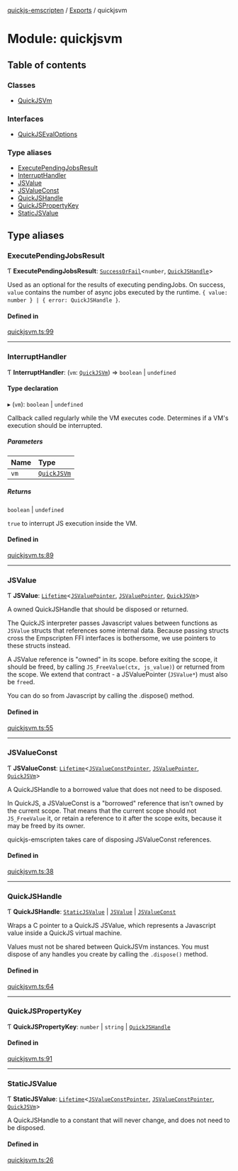 [quickjs-emscripten](../README.md) / [Exports](../modules.md) / quickjsvm

# Module: quickjsvm

## Table of contents

### Classes

- [QuickJSVm](../classes/quickjsvm.QuickJSVm.md)

### Interfaces

- [QuickJSEvalOptions](../interfaces/quickjsvm.QuickJSEvalOptions.md)

### Type aliases

- [ExecutePendingJobsResult](quickjsvm.md#executependingjobsresult)
- [InterruptHandler](quickjsvm.md#interrupthandler)
- [JSValue](quickjsvm.md#jsvalue)
- [JSValueConst](quickjsvm.md#jsvalueconst)
- [QuickJSHandle](quickjsvm.md#quickjshandle)
- [QuickJSPropertyKey](quickjsvm.md#quickjspropertykey)
- [StaticJSValue](quickjsvm.md#staticjsvalue)

## Type aliases

### ExecutePendingJobsResult

Ƭ **ExecutePendingJobsResult**: [`SuccessOrFail`](vm_interface.md#successorfail)<`number`, [`QuickJSHandle`](quickjsvm.md#quickjshandle)\>

Used as an optional for the results of executing pendingJobs.
On success, `value` contains the number of async jobs executed
by the runtime.
`{ value: number } | { error: QuickJSHandle }`.

#### Defined in

[quickjsvm.ts:99](https://github.com/justjake/quickjs-emscripten/blob/master/ts/quickjsvm.ts#L99)

___

### InterruptHandler

Ƭ **InterruptHandler**: (`vm`: [`QuickJSVm`](../classes/quickjsvm.QuickJSVm.md)) => `boolean` \| `undefined`

#### Type declaration

▸ (`vm`): `boolean` \| `undefined`

Callback called regularly while the VM executes code.
Determines if a VM's execution should be interrupted.

##### Parameters

| Name | Type |
| :------ | :------ |
| `vm` | [`QuickJSVm`](../classes/quickjsvm.QuickJSVm.md) |

##### Returns

`boolean` \| `undefined`

`true` to interrupt JS execution inside the VM.

#### Defined in

[quickjsvm.ts:89](https://github.com/justjake/quickjs-emscripten/blob/master/ts/quickjsvm.ts#L89)

___

### JSValue

Ƭ **JSValue**: [`Lifetime`](../classes/lifetime.Lifetime.md)<[`JSValuePointer`](ffi_types.md#jsvaluepointer), [`JSValuePointer`](ffi_types.md#jsvaluepointer), [`QuickJSVm`](../classes/quickjsvm.QuickJSVm.md)\>

A owned QuickJSHandle that should be disposed or returned.

The QuickJS interpreter passes Javascript values between functions as
`JSValue` structs that references some internal data. Because passing
structs cross the Empscripten FFI interfaces is bothersome, we use pointers
to these structs instead.

A JSValue reference is "owned" in its scope. before exiting the scope, it
should be freed,  by calling `JS_FreeValue(ctx, js_value)`) or returned from
the scope. We extend that contract - a JSValuePointer (`JSValue*`) must also
be `free`d.

You can do so from Javascript by calling the .dispose() method.

#### Defined in

[quickjsvm.ts:55](https://github.com/justjake/quickjs-emscripten/blob/master/ts/quickjsvm.ts#L55)

___

### JSValueConst

Ƭ **JSValueConst**: [`Lifetime`](../classes/lifetime.Lifetime.md)<[`JSValueConstPointer`](ffi_types.md#jsvalueconstpointer), [`JSValuePointer`](ffi_types.md#jsvaluepointer), [`QuickJSVm`](../classes/quickjsvm.QuickJSVm.md)\>

A QuickJSHandle to a borrowed value that does not need to be disposed.

In QuickJS, a JSValueConst is a "borrowed" reference that isn't owned by the
current scope. That means that the current scope should not `JS_FreeValue`
it, or retain a reference to it after the scope exits, because it may be
freed by its owner.

quickjs-emscripten takes care of disposing JSValueConst references.

#### Defined in

[quickjsvm.ts:38](https://github.com/justjake/quickjs-emscripten/blob/master/ts/quickjsvm.ts#L38)

___

### QuickJSHandle

Ƭ **QuickJSHandle**: [`StaticJSValue`](quickjsvm.md#staticjsvalue) \| [`JSValue`](quickjsvm.md#jsvalue) \| [`JSValueConst`](quickjsvm.md#jsvalueconst)

Wraps a C pointer to a QuickJS JSValue, which represents a Javascript value inside
a QuickJS virtual machine.

Values must not be shared between QuickJSVm instances.
You must dispose of any handles you create by calling the `.dispose()` method.

#### Defined in

[quickjsvm.ts:64](https://github.com/justjake/quickjs-emscripten/blob/master/ts/quickjsvm.ts#L64)

___

### QuickJSPropertyKey

Ƭ **QuickJSPropertyKey**: `number` \| `string` \| [`QuickJSHandle`](quickjsvm.md#quickjshandle)

#### Defined in

[quickjsvm.ts:91](https://github.com/justjake/quickjs-emscripten/blob/master/ts/quickjsvm.ts#L91)

___

### StaticJSValue

Ƭ **StaticJSValue**: [`Lifetime`](../classes/lifetime.Lifetime.md)<[`JSValueConstPointer`](ffi_types.md#jsvalueconstpointer), [`JSValueConstPointer`](ffi_types.md#jsvalueconstpointer), [`QuickJSVm`](../classes/quickjsvm.QuickJSVm.md)\>

A QuickJSHandle to a constant that will never change, and does not need to
be disposed.

#### Defined in

[quickjsvm.ts:26](https://github.com/justjake/quickjs-emscripten/blob/master/ts/quickjsvm.ts#L26)
